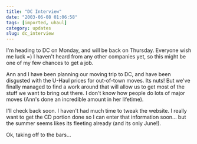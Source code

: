 ```yaml
---
title: "DC Interview"
date: "2003-06-08 01:06:58"
tags: [imported, uhaul]
category: updates
slug: dc_interview
---
```


I'm heading to DC on Monday, and will be back on Thursday. Everyone wish me luck =) I haven't heard from any other companies yet, so this might be one of my few chances to get a job.

Ann and I have been planning our moving trip to DC, and have been disgusted with the U-Haul prices for out-of-town moves. Its nuts! But we've finally managed to find a work around that will allow us to get most of the stuff we want to bring out there. I don't know how people do lots of major moves (Ann's done an incredible amount in her lifetime).

I'll check back soon. I haven't had much time to tweak the website. I really want to get the CD portion done so I can enter that information soon... but the summer seems likes its fleeting already (and its only June!).

Ok, taking off to the bars...
